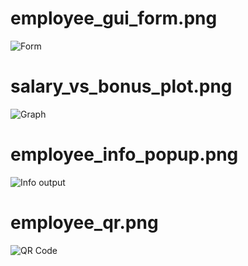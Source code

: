 
# employee_gui_form.png
![Form](https://github.com/user-attachments/assets/1bc91539-1e54-436d-9a2a-5a7fa3eb76b7)




# salary_vs_bonus_plot.png
![Graph ](https://github.com/user-attachments/assets/4114b9c3-1550-41e5-a562-dbb01a7511b2)




# employee_info_popup.png
![Info output](https://github.com/user-attachments/assets/69564b6d-5270-4281-895b-a4979654d588)




#	employee_qr.png
![QR Code](https://github.com/user-attachments/assets/57d0bb9a-d846-4ad0-b2df-5ab2bfeee45a)
